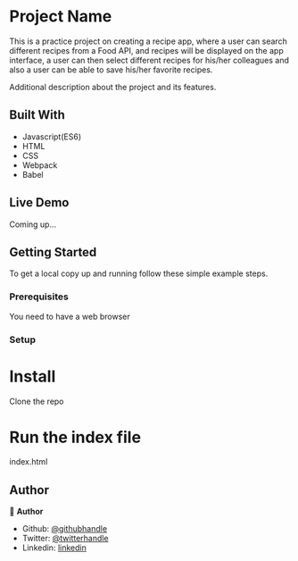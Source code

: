 # Project Name

This is a practice project on creating a recipe app, where a user can search different recipes from a Food API, and recipes
will be displayed on the app interface, a user can then select different recipes for his/her colleagues and also a user can
be able to save his/her favorite recipes.


Additional description about the project and its features.

## Built With

- Javascript(ES6)
- HTML
- CSS
- Webpack
- Babel


## Live Demo

Coming up...


## Getting Started

To get a local copy up and running follow these simple example steps.

### Prerequisites
You need to have a web browser


### Setup

# Install
Clone the repo

# Run the index file

index.html


## Author

👤 **Author**

- Github: [@githubhandle](https://github.com/emmanuelkamala)
- Twitter: [@twitterhandle](https://twitter.com/ejkamala)
- Linkedin: [linkedin](https://linkedin.com/emmanuelkamala)

